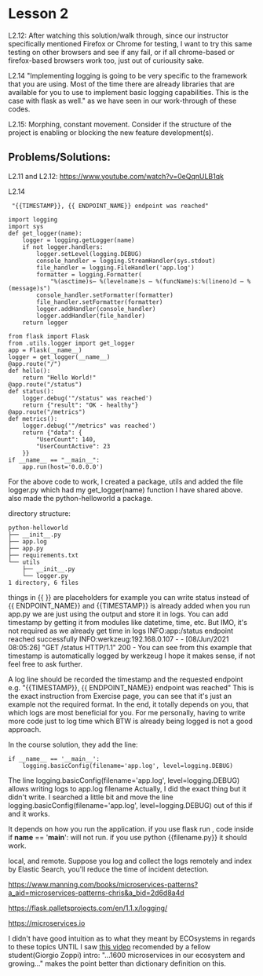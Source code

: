 # Lesson 2

L2.12: After watching this solution/walk through, since our instructor specifically mentioned Firefox or Chrome for testing, I want to try this same testing on other browsers and see if any fail, or if all chrome-based or firefox-based browsers work too, just out of curiousity sake. 

L2.14 "Implementing logging is going to be very specific to the framework that you are using. Most of the time there are already libraries that are available for you to use to implement basic logging capabilities. This is the case with flask as well."   as we have seen in our work-through of these codes. 

L2.15: Morphing, constant movement. Consider if the structure of the project is enabling or blocking the new feature development(s). 

## Problems/Solutions: 
L2.11 and L2.12:
https://www.youtube.com/watch?v=0eQqnULB1qk 

L2.14
```
 "{{TIMESTAMP}}, {{ ENDPOINT_NAME}} endpoint was reached"
```

```
import logging
import sys
def get_logger(name):
    logger = logging.getLogger(name)
    if not logger.handlers:
        logger.setLevel(logging.DEBUG)
        console_handler = logging.StreamHandler(sys.stdout)
        file_handler = logging.FileHandler('app.log')
        formatter = logging.Formatter(
            "%(asctime)s— %(levelname)s — %(funcName)s:%(lineno)d — %(message)s")
        console_handler.setFormatter(formatter)
        file_handler.setFormatter(formatter)
        logger.addHandler(console_handler)
        logger.addHandler(file_handler)
    return logger
```

```
from flask import Flask
from .utils.logger import get_logger
app = Flask(__name__)
logger = get_logger(__name__)
@app.route("/")
def hello():
    return "Hello World!"
@app.route("/status")
def status():
    logger.debug('"/status" was reached')
    return {"result": "OK - healthy"}
@app.route("/metrics")
def metrics():
    logger.debug('"/metrics" was reached')
    return {"data": {
        "UserCount": 140,
        "UserCountActive": 23
    }}
if __name__ == "__main__":
    app.run(host='0.0.0.0')
```
For the above code to work, I created a package, utils and added the file logger.py which had my get_logger(name) function I have shared above. also made the python-helloworld a package.

directory structure:
```
python-helloworld
├── __init__.py
├── app.log
├── app.py
├── requirements.txt
└── utils
    ├── __init__.py
    └── logger.py
1 directory, 6 files
```

things in {{ }} are placeholders for example you can write status instead of {{ ENDPOINT_NAME}} and {{TIMESTAMP}} is already added when you run app.py we are just using the output and store it in logs.
You can add timestamp by getting it from modules like datetime, time, etc. But IMO, it's not required as we already get time in logs
INFO:app:/status endpoint reached successfully
INFO:werkzeug:192.168.0.107 - - [08/Jun/2021 08:05:26] "GET /status HTTP/1.1" 200 -
You can see from this example that timestamp is automatically logged by werkzeug
I hope it makes sense, if not feel free to ask further.

A log line should be recorded the timestamp and the requested endpoint e.g. "{{TIMESTAMP}}, {{ ENDPOINT_NAME}} endpoint was reached"
This is the exact instruction from Exercise page, you can see that it's just an example not the required format. In the end, it totally depends on you, that which logs are most beneficial for you. For me personally, having to write more code just to log time which BTW is already being logged is not a good approach.

In the course solution, they add the line:
```
if __name__ == '__main__':
    logging.basicConfig(filename='app.log', level=logging.DEBUG)
```
The line logging.basicConfig(filename='app.log', level=logging.DEBUG) allows writing logs to app.log filename
Actually, I did the exact thing but it didn't write. I searched a little bit and move the line logging.basicConfig(filename='app.log', level=logging.DEBUG) out of this if and it works.

It depends on how you run the application. if you use flask run , code inside if __name__ == '__main__':  will not run. if you use python {{filename.py}}  it should work.

local, and remote. Suppose you log and collect the logs remotely and index by Elastic Search, you'll reduce the time of incident detection.

https://www.manning.com/books/microservices-patterns?a_aid=microservices-patterns-chris&a_bid=2d6d8a4d

https://flask.palletsprojects.com/en/1.1.x/logging/

https://microservices.io

I didn't have good intuition as to what they meant by ECOsystems in regards to these topics UNTIL I saw [this video](https://www.youtube.com/watch?v=t7iVCIYQbgk) recomended by a fellow student(Giorgio Zoppi) intro: "...1600 microservices in our ecosystem and growing..." makes the point better than dictionary definition on this. 
